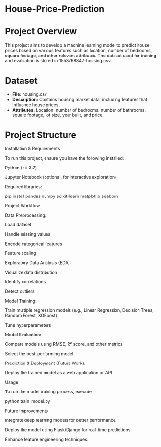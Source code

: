 # House-Price-Prediction

# Project Overview

This project aims to develop a machine learning model to predict house prices based on various features such as location, number of bedrooms, square footage, and other relevant attributes. The dataset used for training and evaluation is stored in 1553768847-housing.csv.
 
# Dataset

- **File:** housing.csv
- **Description:** Contains housing market data, including features that influence house prices.
- **Attributes:** Location, number of bedrooms, number of bathrooms, square footage, lot size, year built, and price.

# Project Structure








Installation & Requirements

To run this project, ensure you have the following installed:

Python (>= 3.7)

Jupyter Notebook (optional, for interactive exploration)

Required libraries:

pip install pandas numpy scikit-learn matplotlib seaborn

Project Workflow

Data Preprocessing:

Load dataset

Handle missing values

Encode categorical features

Feature scaling

Exploratory Data Analysis (EDA):

Visualize data distribution

Identify correlations

Detect outliers

Model Training:

Train multiple regression models (e.g., Linear Regression, Decision Trees, Random Forest, XGBoost)

Tune hyperparameters

Model Evaluation:

Compare models using RMSE, R² score, and other metrics

Select the best-performing model

Prediction & Deployment (Future Work):

Deploy the trained model as a web application or API

Usage

To run the model training process, execute:

python train_model.py

Future Improvements

Integrate deep learning models for better performance.

Deploy the model using Flask/Django for real-time predictions.

Enhance feature engineering techniques.
